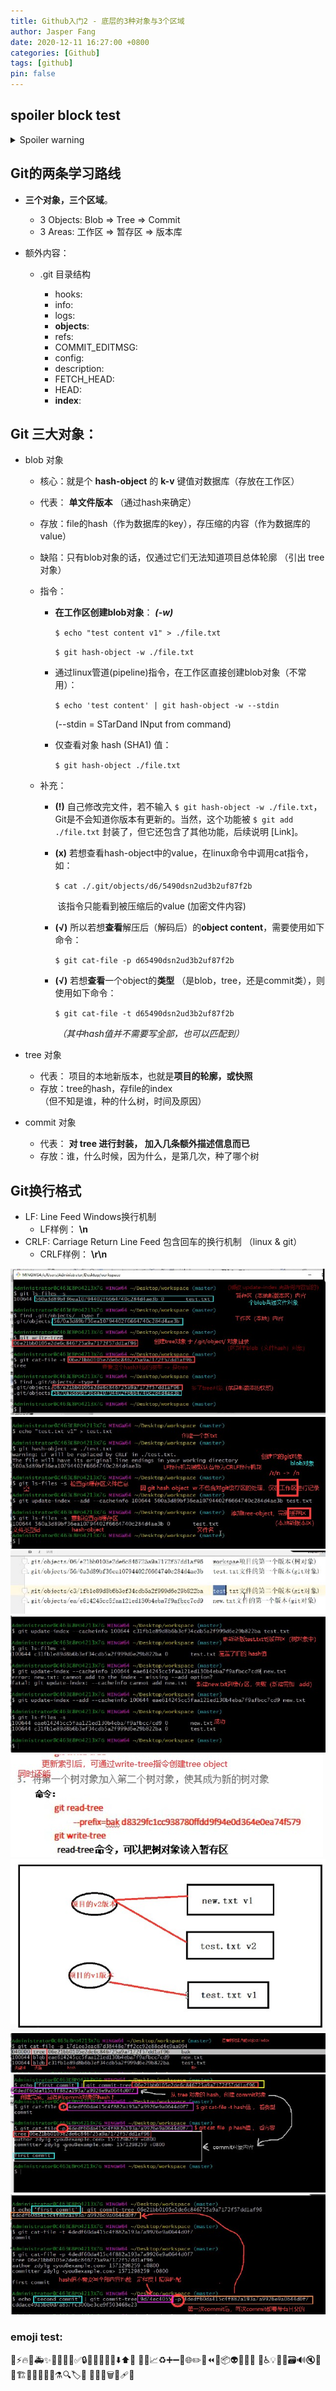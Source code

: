 ```yaml
---
title: Github入门2 - 底层的3种对象与3个区域
author: Jasper Fang
date: 2020-12-11 16:27:00 +0800
categories: [Github]
tags: [github]
pin: false
---
```


## spoiler block test
<details>
  <summary>Spoiler warning</summary>

  Spoiler text. 

  ```javascript
  console.log("I'm a code block!");
  ```
</details>



## Git的两条学习路线

* **三个对象，三个区域**。
  * 3 Objects: Blob => Tree => Commit 
  * 3 Areas: 工作区 => 暂存区 => 版本库

* 额外内容：

  * .git 目录结构

    * hooks: 
    * info: 
    * logs: 
    * **objects**: 
    * refs: 
    * COMMIT_EDITMSG: 
    * config: 
    * description: 
    * FETCH_HEAD: 
    * HEAD: 
    * **index**: 

    

## Git 三大对象：

* blob 对象 

  * 核心：就是个 **hash-object** 的 **k-v** 键值对数据库（存放在工作区）

  * 代表： **单文件版本**   （通过hash来确定）

  * 存放：file的hash（作为数据库的key），存压缩的内容（作为数据库的value）   

  * 缺陷：只有blob对象的话，仅通过它们无法知道项目总体轮廓  （引出 tree 对象）

  * 指令：

    * **在工作区创建blob对象**： ***(-w)***

      `$ echo "test content v1" > ./file.txt`

      `$ git hash-object -w ./file.txt`

    * 通过linux管道(pipeline)指令，在工作区直接创建blob对象（不常用）：

      `$ echo 'test content' | git hash-object -w --stdin`

      (--stdin = STarDand INput from command)

    * 仅查看对象 hash (SHA1) 值：

      `$ git hash-object ./file.txt`

  * 补充：

    * **(!)** 自己修改完文件，若不输入 `$ git hash-object -w ./file.txt`， Git是不会知道你版本有更新的。当然，这个功能被  `$ git add ./file.txt` 封装了，但它还包含了其他功能，后续说明 [Link]。

    * **(x)** 若想查看hash-object中的value，在linux命令中调用cat指令，如：

      `$ cat ./.git/objects/d6/5490dsn2ud3b2uf87f2b`

      ​      该指令只能看到被压缩后的value (加密文件内容) 

    * **(√)** 所以若想**查看**解压后（解码后）的**object content**，需要使用如下命令：

      `$ git cat-file -p d65490dsn2ud3b2uf87f2b` 

    * **(√)** 若想**查看**一个object的**类型** （是blob，tree，还是commit类），则使用如下命令：

      `$ git cat-file -t d65490dsn2ud3b2uf87f2b` 

      ​    *（其中hash值并不需要写全部，也可以匹配到）*

* tree 对象

  * 代表： 项目的本地新版本，也就是**项目的轮廓，或快照**
  * 存放：tree的hash，存file的index    
    （但不知是谁，种的什么树，时间及原因） 

* commit 对象

  * 代表： **对 tree 进行封装， 加入几条额外描述信息而已**  
  * 存放：谁，什么时候，因为什么，是第几次，种了哪个树



## Git换行格式  

* LF:  Line Feed Windows换行机制   
  * LF样例：    **\n**  
* CRLF: Carriage Return Line Feed 包含回车的换行机制 （linux & git）  
  * CRLF样例：   **\r\n**  



 ![image1](/assets/img/postimage/1.jpg "image1")  
 ![image2](/assets/img/postimage/2.jpg "image2")  
 ![image3](/assets/img/postimage/3.jpg "image3")  
 ![image4](/assets/img/postimage/4.jpg "image4")  
 ![image5](/assets/img/postimage/5.jpg "image5")  
 ![image6](/assets/img/postimage/6.jpg "image6")  
 ![image7](/assets/img/postimage/7.jpg "image7")  
 ![image8](/assets/img/postimage/8.jpg "image8")  
 ![image9](/assets/img/postimage/9.jpg "image9")  


### emoji test: 

🎨⚡️🔥🐛🚑✨📝🚀🎉💄✅🔒🔖🔧🚨🚧💚⬇️⬆️📌
📌👷📈♻️➕➖🔨🌐✏️💩⏪🔀📦👽🚚📄💥
🍱♿️💡🍻💬🗃🔊🔇👥🚸🏗📱🤡🥚🙈📸⚗🔍🏷️🌱
🚩🥅💫🗑🛂🩹🧐 
